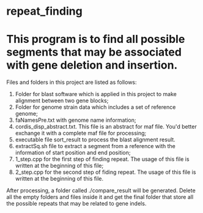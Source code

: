 # repeat_finding
# This program is to find all possible segments that may be associated with gene deletion and insertion.

Files and folders in this project are listed as follows:

1. Folder for blast software which is applied in this project to make alignment between two gene blocks;
2. Folder for genome strain data which includes a set of reference genome;
3. faNamesPre.txt with genome name information;
4. cordis_disp_abstract.txt. This file is an abstract for maf file. You'd better exchange it with a complete maf file for processing;
5. executable file sort_result to process the blast alignment result. 
6. extractSq.sh file to extract a segment from a reference with the information of start position and end position;
7. 1_step.cpp for the first step of finding repeat. The usage of this file is written at the beginning of this file;
8. 2_step.cpp for the second step of fiding repeat. The usage of this file is written at the beginning of this file.

After processing, a folder called ./compare_result will be generated. Delete all the empty folders and files inside it and get the final folder that store all the possible repeats that may be related to gene indels.
